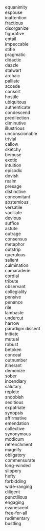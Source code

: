 equanimity  
espouse  
inattention  
fractious  
disorganize  
figurative  
entail  
impeccable  
stifle  
pragmatic  
didactic  
dazzle  
stalwart  
archaic  
palliate  
accede  
consort  
hostile  
ubiquitous  
authenticate  
condescend  
predilection  
diminutive  
illustrious  
unconscionable  
trivial  
callow  
sketchy  
bemuse  
exotic  
intuition  
episodic  
dovish  
realm  
presage  
distinctive  
concomitant  
abstemious  
versatile  
vacillate  
devious  
suffice  
astute  
outrage   
consensus  
metaphor  
outstrip  
querulous  
salient  
culmination  
camaraderie  
cordial  
tribute  
observant  
collegiality  
pensive  
penance  
rile  
lambaste  
undercut  
harrow  
paradigm 
dissent  
initiate  
mutual  
robust  
betoken  
conceal  
outnumber  
itinerant  
demonize  
sober  
incendiary  
salutary  
replete  
snobbish  
seditious  
expatriate  
synopsis  
affirmative  
emendation  
collective  
synonymous  
modicum  
retrenchment  
magnify  
obligatory  
commensurate  
long-winded  
slippery  
hefty  
forbidding  
wide-ranging  
diligent  
punctilious  
engaging  
evanescent  
free-for-all  
rudimentary  
bustling  
